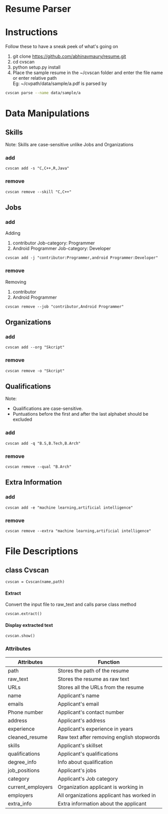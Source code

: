 # Resume Parser
Instructions
========
Follow these to have a sneak peek of what's going on  
1. git clone https://github.com/abhinavmaury/resume.git  
2. cd cvscan  
3. python setup.py install  
4. Place the sample resume in the ~/cvscan folder  and enter the file name  
or enter relative path  
Eg: ~/cvpath/data/sample/a.pdf is parsed by
```bash
cvscan parse --name data/sample/a
```

Data Manipulations
===============
## Skills
Note: Skills are case-sensitive unlike Jobs and Organizations
### add
```
cvscan add -s "C,C++,R,Java"
```
### remove
```
cvscan remove --skill "C,C++"
```

## Jobs
### add
Adding  
1. contributor Job-category: Programmer  
2. Android Programmer Job-category: Developer

```
cvscan add -j "contributor:Programmer,android Programmer:Developer"
```
### remove
Removing  
1. contributor  
2. Android Programmer  
```
cvscan remove --job "contributor,Android Programmer"
```

## Organizations
### add
```
cvscan add --org "Skcript"
```
### remove
```
cvscan remove -o "Skcript"
```

## Qualifications
Note:  
* Qualifications are case-sensitive.
* Puntuations before the first and after the last alphabet should be excluded

### add
```
cvscan add -q "B.S,B.Tech,B.Arch"
```
### remove
```
cvscan remove --qual "B.Arch"
```

## Extra Information
### add
```
cvscan add -e "machine learning,artificial intelligence"
```
### remove
```
cvscan remove --extra "machine learning,artificial intelligence"
```

File Descriptions
============
## class Cvscan
```
cvscan = Cvscan(name,path)
```
#### Extract
Convert the input file to raw_text and calls parse class method
```
cvscan.extract()
```
#### Display extracted text
```
cvscan.show()
```
### Attributes
| Attributes          | Function |
|---------------------|-----------|
|path                 | Stores the path of the resume |
|raw_text             | Stores the resume as raw text |
|URLs                 | Stores all the URLs from the resume |
|name                 | Applicant's name |
|emails               | Applicant's email |
|Phone number         | Applicant's contact number |
|address              | Applicant's address |
|experience           | Applicant's experience in years |
|cleaned_resume       | Raw text after removing english stopwords |
|skills               | Applicant's skillset |
|qualifications       | Applicant's qualifications |
|degree_info          | Info about qualification |
|job_positions        | Applicant's jobs |
|category             | Applicant's Job category |
|current_employers    | Organization applicant is working in |
|employers            | All organizations applicant has worked in |
|extra_info           | Extra information about the applicant|
<!--
## configurations.py
Contains the regular expressions used throughout the project
## converter.py
Contains methods to convert resume from input format to raw text
#### pdf_to_text
Uses pdfminer library to fetch raw text from the resume. Special characters and bullets in the resume are replaced with a newline character.  
This formatted text from the resume is returned.
 -->
